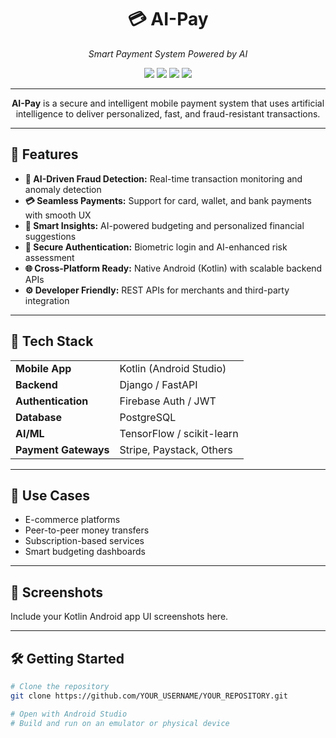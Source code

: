 <!-- README.md -->
<h1 align="center">💳 AI-Pay</h1>
<p align="center"><em>Smart Payment System Powered by AI</em></p>

<p align="center">
  <img src="https://img.shields.io/badge/Kotlin-Android-blue?logo=kotlin" />
  <img src="https://img.shields.io/badge/Django-Backend-green?logo=django" />
  <img src="https://img.shields.io/badge/Firebase-Auth-yellow?logo=firebase" />
  <img src="https://img.shields.io/badge/PostgreSQL-Database-blue?logo=postgresql" />
</p>

---

<p align="center">
  <strong>AI-Pay</strong> is a secure and intelligent mobile payment system that uses artificial intelligence to deliver personalized, fast, and fraud-resistant transactions.
</p>

---

<h2>🚀 Features</h2>

<ul>
  <li><strong>🤖 AI-Driven Fraud Detection:</strong> Real-time transaction monitoring and anomaly detection</li>
  <li><strong>💳 Seamless Payments:</strong> Support for card, wallet, and bank payments with smooth UX</li>
  <li><strong>🧠 Smart Insights:</strong> AI-powered budgeting and personalized financial suggestions</li>
  <li><strong>🔐 Secure Authentication:</strong> Biometric login and AI-enhanced risk assessment</li>
  <li><strong>🌐 Cross-Platform Ready:</strong> Native Android (Kotlin) with scalable backend APIs</li>
  <li><strong>⚙️ Developer Friendly:</strong> REST APIs for merchants and third-party integration</li>
</ul>

---

<h2>🧩 Tech Stack</h2>

<table>
  <tr>
    <td><strong>Mobile App</strong></td>
    <td>Kotlin (Android Studio)</td>
  </tr>
  <tr>
    <td><strong>Backend</strong></td>
    <td>Django / FastAPI</td>
  </tr>
  <tr>
    <td><strong>Authentication</strong></td>
    <td>Firebase Auth / JWT</td>
  </tr>
  <tr>
    <td><strong>Database</strong></td>
    <td>PostgreSQL</td>
  </tr>
  <tr>
    <td><strong>AI/ML</strong></td>
    <td>TensorFlow / scikit-learn</td>
  </tr>
  <tr>
    <td><strong>Payment Gateways</strong></td>
    <td>Stripe, Paystack, Others</td>
  </tr>
</table>

---

<h2>🎯 Use Cases</h2>

<ul>
  <li>E-commerce platforms</li>
  <li>Peer-to-peer money transfers</li>
  <li>Subscription-based services</li>
  <li>Smart budgeting dashboards</li>
</ul>

---

<h2>📱 Screenshots</h2>
<p>Include your Kotlin Android app UI screenshots here.</p>

---

<h2>🛠️ Getting Started</h2>

```bash
# Clone the repository
git clone https://github.com/YOUR_USERNAME/YOUR_REPOSITORY.git

# Open with Android Studio
# Build and run on an emulator or physical device
